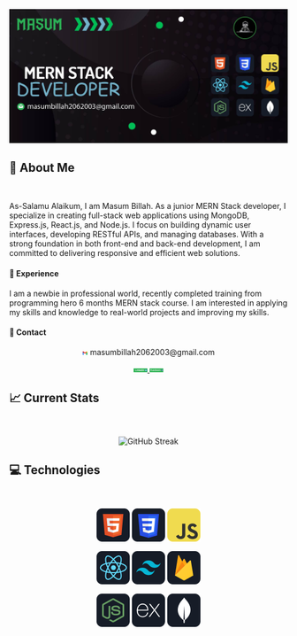 <a href="https://www.linkedin.com/in/masum-billah-155492261/">
    <img src="/images/banner (2).jpg" />
</a>

## :raising_hand: About Me

<br/>
<p>
As-Salamu Alaikum, I am Masum Billah. As a junior MERN Stack developer, I specialize in creating full-stack web applications using MongoDB, Express.js, React.js, and Node.js. I focus on building dynamic user interfaces, developing RESTful APIs, and managing databases. With a strong foundation in both front-end and back-end development, I am committed to delivering responsive and efficient web solutions.
</p>

#### 🌟 Experience

I am a newbie in professional world, recently completed training from programming hero 6 months MERN stack course. I am interested in applying my skills and knowledge to real-world projects and improving my skills.
<br/>

#### 🌟 Contact

<p align="center">
<span>
     <img width="2%" height="2%" src="/images/email.png"/>
</span>    <span>
     masumbillah2062003@gmail.com
</span>
</p>
<p align="center">
<a href="https://web.facebook.com/profile.php?id=100073778886120">
     <img width="5%" height="5%" src="/images/linkedin.png" />
     
</a>
<a href="https://www.linkedin.com/in/masum-billah-155492261/">
    <img width="5%" height="5%" src="/images/facebook.png"/>
     
</a>
</p>

## :chart_with_upwards_trend: Current Stats

<br/>
<p align="center">
   <img width="70%" src="https://streak-stats.demolab.com?user=Masumbillah2062003&theme=whatsapp-dark2&border_radius=5&exclude_days=Fri" alt="GitHub Streak" />
</p>

## :computer: Technologies

<br/>

<p align="center">
<img src="/images/skill/HTML.png"/>
<img src="/images/skill/css.png"/>
<img src="/images/skill/JavaScript.png"/>
</p>
<p align="center">
<img src="/images/skill/react.png"/>
<img src="/images/skill/tailwind.png"/>
<img src="/images/skill/firebase.png"/>
</p>
<p align="center">
<img src="/images/skill/node.png"/>
<img src="/images/skill/express.png"/>
<img src="/images/skill/mongo.png"/>
</p>
<br/>
